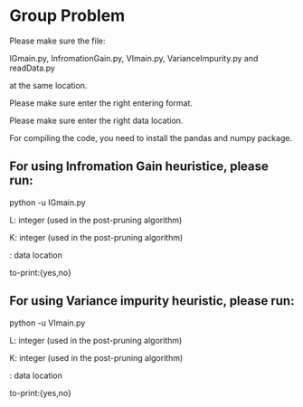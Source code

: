 # Group Problem

Please make sure the file:

IGmain.py, InfromationGain.py, VImain.py, VarianceImpurity.py and readData.py

at the same location.

Please make sure enter the right entering format.

Please make sure enter the right data location.

For compiling the code, you need to install the pandas and numpy package.

## For using Infromation Gain heuristice, please run:

python -u IGmain.py <L> <K> <training-set> <validation-set> <test-set> <to-print>

L: integer (used in the post-pruning algorithm)

K: integer (used in the post-pruning algorithm)

<training-set> <validation-set> <test-set>: data location

to-print:{yes,no}

## For using Variance impurity heuristic, please run:

python -u VImain.py <L> <K> <training-set> <validation-set> <test-set> <to-print>

L: integer (used in the post-pruning algorithm)

K: integer (used in the post-pruning algorithm)

<training-set> <validation-set> <test-set>: data location

to-print:{yes,no}